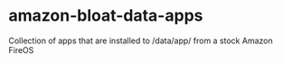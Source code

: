 # amazon-bloat-data-apps
Collection of apps that are installed to /data/app/ from a stock Amazon FireOS
